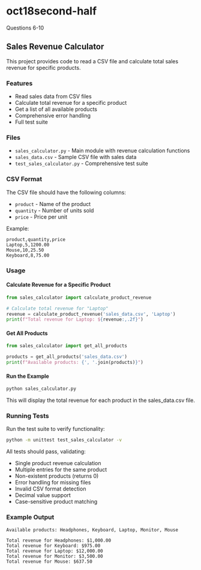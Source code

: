 # oct18second-half
Questions 6-10

## Sales Revenue Calculator

This project provides code to read a CSV file and calculate total sales revenue for specific products.

### Features

- Read sales data from CSV files
- Calculate total revenue for a specific product
- Get a list of all available products
- Comprehensive error handling
- Full test suite

### Files

- `sales_calculator.py` - Main module with revenue calculation functions
- `sales_data.csv` - Sample CSV file with sales data
- `test_sales_calculator.py` - Comprehensive test suite

### CSV Format

The CSV file should have the following columns:
- `product` - Name of the product
- `quantity` - Number of units sold
- `price` - Price per unit

Example:
```csv
product,quantity,price
Laptop,5,1200.00
Mouse,10,25.50
Keyboard,8,75.00
```

### Usage

#### Calculate Revenue for a Specific Product

```python
from sales_calculator import calculate_product_revenue

# Calculate total revenue for "Laptop"
revenue = calculate_product_revenue('sales_data.csv', 'Laptop')
print(f"Total revenue for Laptop: ${revenue:,.2f}")
```

#### Get All Products

```python
from sales_calculator import get_all_products

products = get_all_products('sales_data.csv')
print(f"Available products: {', '.join(products)}")
```

#### Run the Example

```bash
python sales_calculator.py
```

This will display the total revenue for each product in the sales_data.csv file.

### Running Tests

Run the test suite to verify functionality:

```bash
python -m unittest test_sales_calculator -v
```

All tests should pass, validating:
- Single product revenue calculation
- Multiple entries for the same product
- Non-existent products (returns 0)
- Error handling for missing files
- Invalid CSV format detection
- Decimal value support
- Case-sensitive product matching

### Example Output

```
Available products: Headphones, Keyboard, Laptop, Monitor, Mouse

Total revenue for Headphones: $1,000.00
Total revenue for Keyboard: $975.00
Total revenue for Laptop: $12,000.00
Total revenue for Monitor: $3,500.00
Total revenue for Mouse: $637.50
```
